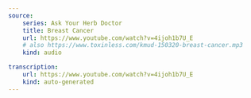 ```yaml
---
source:
    series: Ask Your Herb Doctor
    title: Breast Cancer
    url: https://www.youtube.com/watch?v=4ijoh1b7U_E
    # also https://www.toxinless.com/kmud-150320-breast-cancer.mp3
    kind: audio

transcription:
    url: https://www.youtube.com/watch?v=4ijoh1b7U_E
    kind: auto-generated
---
```

